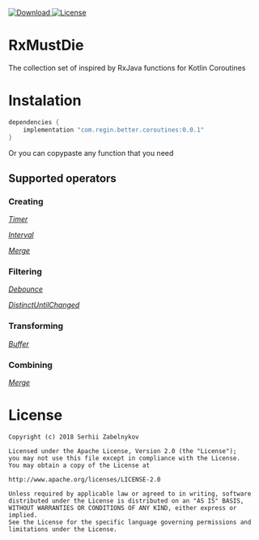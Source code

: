    [![Download](https://api.bintray.com/packages/reginfell/maven/RxMustDie/images/download.svg) ](https://bintray.com/reginfell/maven/RxMustDie/_latestVersion)
[![License](https://img.shields.io/badge/license-Apache--2.0-green.svg)](https://github.com/ReginFell/RxMustDie/blob/master/LICENSE)

   
   # RxMustDie
   The collection set of inspired by RxJava functions for Kotlin Coroutines
   
   # Instalation
```groovy
dependencies {
    implementation "com.regin.better.coroutines:0.0.1"
}
```
Or you can copypaste any function that you need 

   ## Supported operators
   ### Creating
   *[Timer](http://reactivex.io/documentation/operators/timer.html)*
   
   *[Interval](http://reactivex.io/documentation/operators/interval.html)*

   *[Merge](http://reactivex.io/documentation/operators/merge.html)*


   ### Filtering
*[Debounce](http://reactivex.io/documentation/operators/debounce.html)*

*[DistinctUntilChanged](http://reactivex.io/documentation/operators/distinct.html)*

### Transforming
   *[Buffer](http://reactivex.io/documentation/operators/buffer.html)*

  ### Combining
   *[Merge](http://reactivex.io/documentation/operators/merge.html)*

   # License

   ```
   Copyright (c) 2018 Serhii Zabelnykov

   Licensed under the Apache License, Version 2.0 (the "License");
   you may not use this file except in compliance with the License.
   You may obtain a copy of the License at

   http://www.apache.org/licenses/LICENSE-2.0

   Unless required by applicable law or agreed to in writing, software
   distributed under the License is distributed on an "AS IS" BASIS,
   WITHOUT WARRANTIES OR CONDITIONS OF ANY KIND, either express or implied.
   See the License for the specific language governing permissions and
   limitations under the License.
   ```
